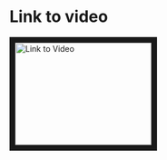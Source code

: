 <h1>Link to video</h1>
<a href="http://www.youtube.com/watch?feature=player_embedded&v=CPzVfN37bl8
" target="_blank"><img src="http://img.youtube.com/vi/CPzVfN37bl8/0.jpg" 
alt="Link to Video" width="240" height="180" border="10" /></a>
